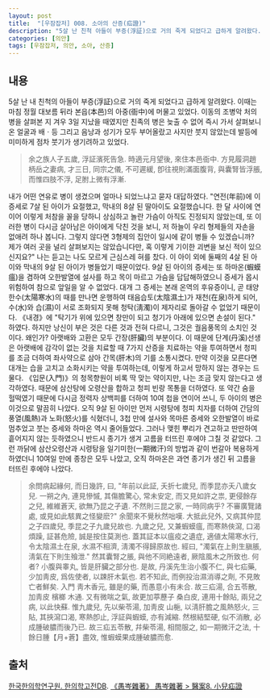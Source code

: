 ```yaml
---
layout: post
title:  "[우잠잡저] 008. 소아의 산증(疝證)"
description: "5살 난 친척 아들이 부증(浮証)으로 거의 죽게 되었다고 급하게 알려왔다...."
categories: [의안]
tags: [우잠잡저, 의안, 소아, 산증]
---
```


## 내용

5살 난 내 친척의 아들이 부증(浮証)으로 거의 죽게 되었다고 급하게 알려왔다. 이때는 마침 정월 대보름 뒤라 본읍(本邑)의 아중(衙中)에 머물고 있었다. 이동의 조병악 처의 병을 살펴본 지 겨우 3일 지났을 때였지만 친족의 병은 늦출 수 없어 즉시 가서 살펴보니 온 얼굴과 배ㆍ등 그리고 음낭과 성기가 모두 부어올랐고 사지만 붓지 않았는데 발등에 미미하게 점차 붓기가 생기려하고 있었다.

> 余之族人子五歲, 浮証濱死告急. 時適元月望後, 來住本邑衙中. 方見履洞趙柄岳之妻病, 才三日, 同宗之儀, 不可遲緩, 卽往視則滿面腹背, 與囊腎皆浮脹, 而惟四肢不浮, 足胕上微有浮漸.

내가 어떤 연유로 병이 생겼으며 얼마나 되었느냐고 묻자 대답하였다. "연전(年前)에 이 증세로 7살 된 아이가 요절했고, 막내의 8살 된 딸아이도 요절했습니다. 한 달 사이에 연이어 이렇게 처참을 꼴을 당하니 상심하고 놀란 가슴이 아직도 진정되지 않았는데, 또 이러한 병이 다시금 살아남은 아이에게 닥친 것을 보니, 저 하늘이 우리 형제들의 자손을 없애려 하나 봅니다. 그렇지 않다면 3형제의 집안이 일시에 같이 병들 수 있겠습니까? 제가 여러 곳을 널리 살펴보지는 않았습니다만, 혹 이렇게 기이한 괴변을 보신 적이 있으신지요?" 나는 듣고는 나도 모르게 근심스레 혀를 찼다. 이 아이 외에 둘째의 4살 된 아이와 막내의 9살 된 아이가 병들었기 때문이었다. 9살 된 아이의 증세는 또 하마온(蝦蟆瘟)을 겸하여 오한발열에 설사를 하고 목이 마르고 가슴을 답답해하였으니 증세가 몹시 위험하여 참으로 앞일을 알 수 없었다. 대개 그 증세는 본래 온역의 후유증이니, 곧 태양한수(太陽寒水)의 때를 만나면 운행하여 태음습토(太陰濕土)가 재천(在泉)하게 되어, 수(水)와 습(濕)이 서로 조화되지 못해 청탁(淸濁)이 제자리로 돌아갈 수 없었기 때문이다. 《내경》에 "탁기가 위에 있으면 창만이 되고 청기가 아래에 있으면 손설이 된다." 하였다. 하지만 낭신이 부은 것은 다른 것과 전혀 다르니, 그것은 궐음풍목의 소치인 것이다. 왜인가? 아랫배와 고환은 모두 간장(肝臟)의 부분이다. 이 때문에 단계(丹溪)선생은 아랫배에 감각이 없는 것을 치료할 때 7가지 산증을 치료하는 약을 투여하면서 청피를 조금 더하여 좌사약으로 삼아 간목(肝木)의 기를 소통시켰다. 만약 이것을 모른다면 대개는 습을 고치고 소화시키는 약을 투여하는데, 이렇게 하고서 망하지 않는 경우는 드물다. 《입문(入門)》의 청목향원이 비록 딱 맞는 약이지만, 나는 조금 맞지 않는다고 생각하였다. 때문에 삼산탕에 오령산을 합하고 청피 빈랑 목통을 더하였다. 또 약간 숨을 헐떡였기 때문에 다시금 정력자 상백피를 더하여 10여 첩을 연이어 쓰니, 두 아이의 병은 이것으로 말끔히 나았다. 오직 9살 된 아이만 먼저 시령탕에 청피 치자를 더하여 간담의 풍열(風熱)과 노화(怒火)를 식혔더니, 3첩 만에 설사와 목마른 증세와 오한발열이 바로 멈추었고 붓는 증세와 하마온 역시 줄어들었다. 그러나 맺힌 뿌리가 견고하고 딴딴하여 흩어지지 않는 듯하였으니 반드시 종기가 생겨 고름을 터뜨린 후에야 그칠 것 같았다. 그런 까닭에 삼산오령산과 시령탕을 일기미한(一期微汗)의 방법과 같이 번갈아 복용하게 하였더니 10여일 만에 종창은 모두 나았고, 오직 하마온은 과연 종기가 생긴 뒤 고름을 터뜨린 후에야 나았다.

> 余問病起緣何, 而日幾許, 曰, "年前以此証, 夭折七歲兒, 而季昆亦夭八歲女兒. 一朔之內, 連見慘慽, 其傷膽驚心, 常未安定, 而又見如許之祟, 更侵餘存之兒, 維維蒼天, 欲無乃昆之孑遺. 不然則三昆之家, 一時同病乎? 不審廣覽諸處, 或見如此駭異之怪變麽?" 余聞來不覺秋然咄嘆. 大抵此兒外, 又病其仲昆之子四歲兒, 季昆之子九歲兒故也. 九歲之兒, 又兼蝦蟆瘟, 而寒熱俠瀉, 口渴煩躁, 証甚危險, 誠是按住莫測也. 蓋其証本以瘟疫之遺症, 適値太陽寒水行, 令太陰濕土在泉, 水濕不相濟, 淸濁不得歸原故也. 經曰, "濁氣在上則生䐜脹, 淸氣在下則生飱泄." 然其囊腎之脹, 與他不同絶遠者, 厥陰風木之所致也. 何者? 小腹與睾丸, 皆是肝臟之部分也. 是故, 丹溪先生治小腹不仁, 與七疝藥, 少加靑皮, 爲佐使者, 以踈肝木氣也. 若不知此, 而例投治濕消導之劑, 不見敗亡者鮮矣. 入門 靑木香元, 雖是的藥, 而愚意小有未合. 故三疝湯, 合五苓散, 加靑皮 檳榔 木通. 又有微喘之氣, 故更加葶藶子 桑白皮, 連用十餘貼, 兩兒之病, 以此快蘇. 惟九歲兒, 先以柴苓湯, 加靑皮 山梔, 以淸肝膽之風熱怒火, 三貼, 其挾瀉口渴, 寒熱卽止, 浮証與蝦蟆, 亦有減縮. 然根結堅硬, 似不消散, 必成腫破膿而後乃已. 故三疝五苓散, 幷柴苓湯, 相間服之, 如一期微汗之法, 十餘日腫【月+蒼】盡效, 惟蝦蟆果成腫破膿而愈.

## 출처

[한국한의학연구원. 한의학고전DB](https://mediclassics.kr/). [《愚岑雜著》 愚岑雜著 > 醫案8. 小兒疝證](https://mediclassics.kr/books/48/volume/1#content_80)
